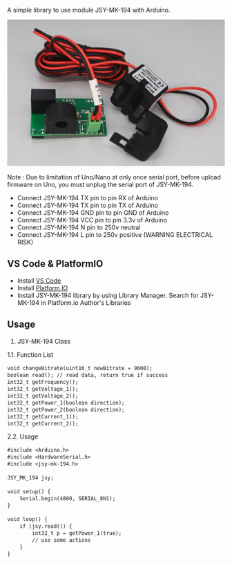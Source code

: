 A simple library to use module JSY-MK-194 with Arduino.

![JSY-MK-194.jpg](JSY-MK-194.jpg)

Note : Due to limitation of Uno/Nano at only once serial port, before upload firmware on Uno, you must unplug the serial port of JSY-MK-194.

- Connect JSY-MK-194 TX pin to pin RX of Arduino
- Connect JSY-MK-194 TX pin to pin TX of Arduino
- Connect JSY-MK-194 GND pin to pin GND of Arduino
- Connect JSY-MK-194 VCC pin to pin 3.3v of Arduino
- Connect JSY-MK-194 N pin to 250v neutral
- Connect JSY-MK-194 L pin to 250v positive (WARNING ELECTRICAL RISK)

## VS Code & PlatformIO

- Install [VS Code](https://code.visualstudio.com)
- Install [Platform IO](https://platformio.org/install/ide?install=vscode)
- Install JSY-MK-194 library by using Library Manager. Search for JSY-MK-194 in Platform.io Author's Libraries

## Usage

1. JSY-MK-194 Class

1.1. Function List

```
void changeBitrate(uint16_t newBitrate = 9600);
boolean read(); // read data, return true if success
int32_t getFrequency();
int32_t getVoltage_1();
int32_t getVoltage_2();
int32_t getPower_1(boolean direction);
int32_t getPower_2(boolean direction);
int32_t getCurrent_1();
int32_t getCurrent_2();
```

2.2. Usage

```
#include <Arduino.h>
#include <HardwareSerial.h>
#include <jsy-mk-194.h>

JSY_MK_194 jsy;

void setup() {
    Serial.begin(4800, SERIAL_8N1);
}

void loop() {
    if (jsy.read()) {
        int32_t p = getPower_1(true);
        // use some actions
    }
}
```
